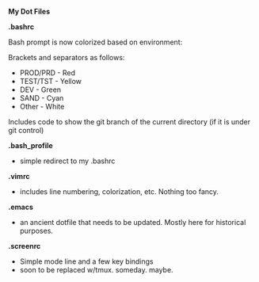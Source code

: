 **My Dot Files**

**.bashrc**

Bash prompt is now colorized based on environment:

Brackets and separators as follows:
- PROD/PRD - Red
- TEST/TST - Yellow
- DEV      - Green
- SAND     - Cyan
- Other    - White

Includes code to show the git branch of the current directory (if it is under git control)


**.bash_profile**
- simple redirect to my .bashrc

**.vimrc**
- includes line numbering, colorization, etc.  Nothing too fancy.

**.emacs**
- an ancient dotfile that needs to be updated.  Mostly here for historical purposes.

**.screenrc**
- Simple mode line and a few key bindings
- soon to be replaced w/tmux.  someday.  maybe.
